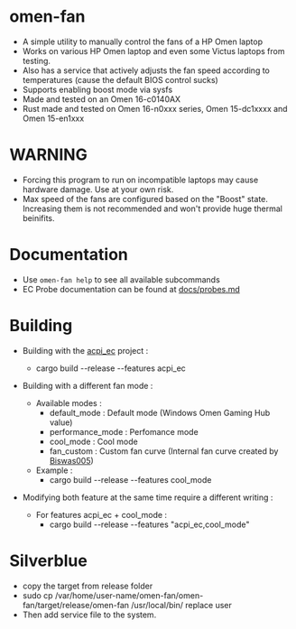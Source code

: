 # omen-fan
- A simple utility to manually control the fans of a HP Omen laptop
- Works on various HP Omen laptop and even some Victus laptops from testing. 
- Also has a service that actively adjusts the fan speed according to temperatures (cause the default BIOS control sucks)
- Supports enabling boost mode via sysfs
- Made and tested on an Omen 16-c0140AX
- Rust made and tested on Omen 16-n0xxx series, Omen 15-dc1xxxx and Omen 15-en1xxx

# WARNING
- Forcing this program to run on incompatible laptops may cause hardware damage. Use at your own risk.
- Max speed of the fans are configured based on the "Boost" state. Increasing them is not recommended and won't provide huge thermal beinifits.

# Documentation
- Use `omen-fan help` to see all available subcommands
- EC Probe documentation can be found at [docs/probes.md](https://github.com/alou-S/omen-fan/blob/main/docs/probes.md)

# Building
- Building with the [acpi_ec](https://github.com/saidsay-so/acpi_ec) project :
    - cargo build --release --features acpi_ec

- Building with a different fan mode :
    - Available modes :
        - default_mode : Default mode (Windows Omen Gaming Hub value)
        - performance_mode : Perfomance mode
        - cool_mode : Cool mode
        - fan_custom : Custom fan curve (Internal fan curve created by [Biswas005](https://github.com/Biswas005))
    - Example :
        - cargo build --release --features cool_mode

- Modifying both feature at the same time require a different writing : 
    - For features acpi_ec + cool_mode : 
        - cargo build --release --features "acpi_ec,cool_mode"

# Silverblue
- copy the target from release folder
- sudo cp /var/home/user-name/omen-fan/omen-fan/target/release/omen-fan /usr/local/bin/
replace user
- Then add service file to the system.
